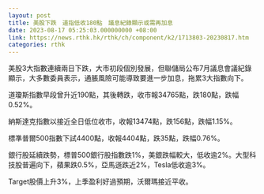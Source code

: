 ```yaml
---
layout: post
title: 美股下跌　道指低收180點　議息紀錄顯示或需再加息
date: 2023-08-17 05:25:03.000000000 +08:00
link: https://news.rthk.hk/rthk/ch/component/k2/1713803-20230817.htm
categories: rthk
---
```


美股3大指數連續兩日下跌，大市初段個別發展，但聯儲局公布7月議息會議紀錄顯示，大多數委員表示，通脹風險可能導致要進一步加息，拖累3大指數向下。

道瓊斯指數早段曾升近190點，其後轉跌，收市報34765點，跌180點，跌幅0.52%。

納斯達克指數以接近全日低位收市，收報13474點，跌156點，跌幅1.15%。

標準普爾500指數下試4400點，收報4404點，跌35點，跌幅0.76%。

銀行股延續跌勢，標普500銀行股指數跌1%，美銀跌幅較大，低收逾2%。大型科技股普遍向下，蘋果跌0.5%，亞馬遜跌近2%，Tesla低收逾3%。

Target股價上升3%，上季盈利好過預期，沃爾瑪接近平收。
